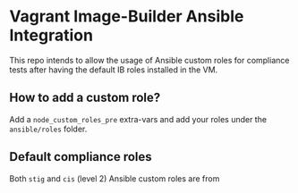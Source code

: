 # Vagrant Image-Builder Ansible Integration

This repo intends to allow the usage of Ansible custom roles for compliance tests
after having the default IB roles installed in the VM.

## How to add a custom role?

Add a `node_custom_roles_pre` extra-vars and add your roles under the `ansible/roles` folder.

## Default compliance roles

Both `stig` and `cis` (level 2) Ansible custom roles are from 
